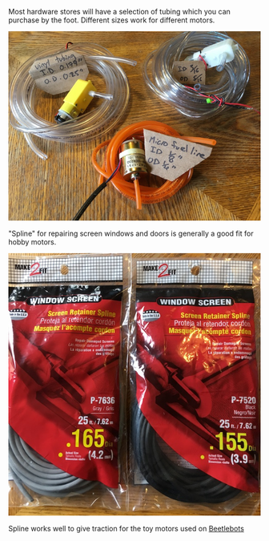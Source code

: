 
  
Most hardware stores will have a selection of tubing which you can purchase by the foot. Different sizes work for different motors. 
  
![VinylTubing](images/VinylTubing.jpg) 

"Spline" for repairing screen windows and doors is generally a good fit for hobby motors.

![Spline](images/Spline.jpg)

Spline works well to give traction for the toy motors used on [Beetlebots](https://makezine.com/projects/make-12/beetlebots/)
